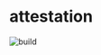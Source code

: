 # attestation

![build](https://github.com/chrihop/attestation/actions/workflows/posix.yaml/badge.svg?branch=v2)

